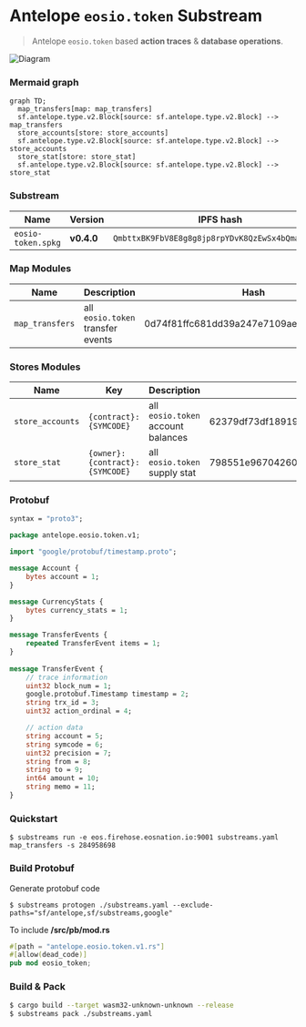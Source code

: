 # Antelope `eosio.token` Substream

> Antelope `eosio.token` based **action traces** & **database operations**.

![Diagram](https://user-images.githubusercontent.com/550895/209873867-aaf32fb8-4fcf-4d5f-8617-e6b804d6fca7.png)

### Mermaid graph

```mermaid
graph TD;
  map_transfers[map: map_transfers]
  sf.antelope.type.v2.Block[source: sf.antelope.type.v2.Block] --> map_transfers
  store_accounts[store: store_accounts]
  sf.antelope.type.v2.Block[source: sf.antelope.type.v2.Block] --> store_accounts
  store_stat[store: store_stat]
  sf.antelope.type.v2.Block[source: sf.antelope.type.v2.Block] --> store_stat
```

### Substream

| Name                | Version     | IPFS hash |
|---------------------|-------------|-----------|
| `eosio-token.spkg`  | **v0.4.0**  | `QmbttxBK9FbV8E8g8g8jp8rpYDvK8QzEwSx4bQmafngXpJ`

### Map Modules

| Name                  | Description                          | Hash      |
|-----------------------|--------------------------------------|-----------|
| `map_transfers`       | all `eosio.token` transfer events    | 0d74f81ffc681dd39a247e7109aec4f5de4ab519

### Stores Modules

| Name             | Key                              |  Description                        | Hash    |
|------------------|----------------------------------|-------------------------------------|---------|
| `store_accounts` | `{contract}:{SYMCODE}`           |  all `eosio.token` account balances | 62379df73df1891983f4e2d4b30e97e95ba5c384
| `store_stat`     | `{owner}:{contract}:{SYMCODE}`   |  all `eosio.token` supply stat      | 798551e967042603c00dbc13d615b2ca56cb6511

### Protobuf

```proto
syntax = "proto3";

package antelope.eosio.token.v1;

import "google/protobuf/timestamp.proto";

message Account {
    bytes account = 1;
}

message CurrencyStats {
    bytes currency_stats = 1;
}

message TransferEvents {
    repeated TransferEvent items = 1;
}
  
message TransferEvent {
    // trace information
    uint32 block_num = 1;
    google.protobuf.Timestamp timestamp = 2;
    string trx_id = 3;
    uint32 action_ordinal = 4;

    // action data
    string account = 5;
    string symcode = 6;
    uint32 precision = 7;
    string from = 8;
    string to = 9;
    int64 amount = 10;
    string memo = 11;
}
```

### Quickstart

```
$ substreams run -e eos.firehose.eosnation.io:9001 substreams.yaml map_transfers -s 284958698
```

### Build Protobuf

Generate protobuf code

```
$ substreams protogen ./substreams.yaml --exclude-paths="sf/antelope,sf/substreams,google"
```

To include **/src/pb/mod.rs**

```rs
#[path = "antelope.eosio.token.v1.rs"]
#[allow(dead_code)]
pub mod eosio_token;
```

### Build & Pack

```bash
$ cargo build --target wasm32-unknown-unknown --release
$ substreams pack ./substreams.yaml
```
